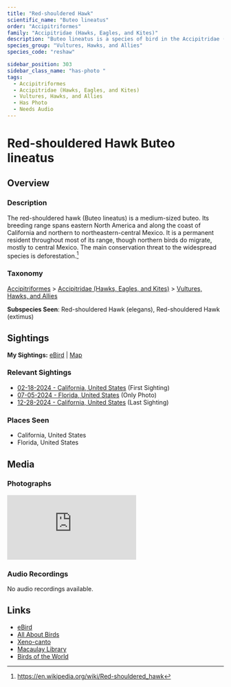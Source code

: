 ```yaml
---
title: "Red-shouldered Hawk"
scientific_name: "Buteo lineatus"
order: "Accipitriformes"
family: "Accipitridae (Hawks, Eagles, and Kites)"
description: "Buteo lineatus is a species of bird in the Accipitridae (Hawks, Eagles, and Kites) family. It has been observed 9 times. It has been photographed."
species_group: "Vultures, Hawks, and Allies"
species_code: "reshaw"

sidebar_position: 303
sidebar_class_name: "has-photo "
tags: 
  - Accipitriformes
  - Accipitridae (Hawks, Eagles, and Kites)
  - Vultures, Hawks, and Allies
  - Has Photo
  - Needs Audio
---
```


# Red-shouldered Hawk <span className='sci_name'>Buteo lineatus</span>

## Overview

### Description
The red-shouldered hawk (Buteo lineatus) is a medium-sized buteo. Its breeding range spans eastern North America and along the coast of California and northern to northeastern-central Mexico. It is a permanent resident throughout most of its range, though northern birds do migrate, mostly to central Mexico. The main conservation threat to the widespread species is deforestation.[^1]

[^1]: https://en.wikipedia.org/wiki/Red-shouldered_hawk

### Taxonomy
[Accipitriformes](/tags/accipitriformes) > [Accipitridae (Hawks, Eagles, and Kites)](/tags/accipitridae-hawks-eagles-and-kites) > [Vultures, Hawks, and Allies](/tags/vultures-hawks-and-allies)

**Subspecies Seen**: Red-shouldered Hawk (elegans), Red-shouldered Hawk (extimus)


## Sightings

**My Sightings:** [eBird](https://ebird.org/lifelist?r=world&time=life&spp=reshaw) | [Map](/map?species_code=reshaw)

### Relevant Sightings

* [02-18-2024 - California, United States](https://ebird.org/checklist/S162086255) (First Sighting)
* [07-05-2024 - Florida, United States](https://ebird.org/checklist/S185489786) (Only Photo)
* [12-28-2024 - California, United States](https://ebird.org/checklist/S206912314) (Last Sighting)

### Places Seen

* California, United States
* Florida, United States



## Media
### Photographs
<iframe className="photo_iframe vertical" src="https://macaulaylibrary.org/asset/627868402/embed" frameBorder="0" allowFullScreen></iframe>

### Audio Recordings
No audio recordings available.

## Links
* [eBird](https://ebird.org/species/reshaw) 
* [All About Birds](https://www.allaboutbirds.org/guide/reshaw) 
* [Xeno-canto](https://www.xeno-canto.org/species/buteo-lineatus) 
* [Macaulay Library](https://search.macaulaylibrary.org/catalog?taxonCode=reshaw&sort=rating_rank_desc)
* [Birds of the World](https://birdsoftheworld.org/bow/species/reshaw)
